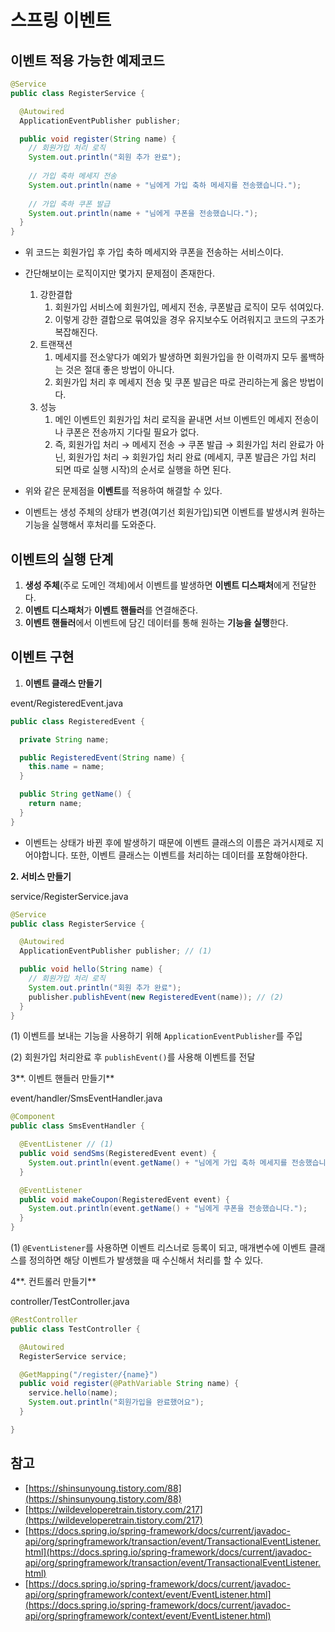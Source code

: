 # 스프링  이벤트

## 이벤트 적용 가능한 예제코드

```java
@Service
public class RegisterService {

  @Autowired
  ApplicationEventPublisher publisher;

  public void register(String name) {
    // 회원가입 처리 로직
    System.out.println("회원 추가 완료");
    
    // 가입 축하 메세지 전송
    System.out.println(name + "님에게 가입 축하 메세지를 전송했습니다.");
    
    // 가입 축하 쿠폰 발급
    System.out.println(name + "님에게 쿠폰을 전송했습니다.");
  }
}
```

- 위 코드는 회원가입 후 가입 축하 메세지와 쿠폰을 전송하는 서비스이다.
- 간단해보이는 로직이지만 몇가지 문제점이 존재한다.
    1. 강한결합
        1. 회원가입 서비스에 회원가입, 메세지 전송, 쿠폰발급 로직이 모두 섞여있다.
        2. 이렇게 강한 결합으로 묶여있을 경우 유지보수도 어려워지고 코드의 구조가 복잡해진다.
    2. 트랜잭션
        1. 메세지를 전소앟다가 예외가 발생하면 회원가입을 한 이력까지 모두 롤백하는 것은 절대 좋은 방법이 아니다.
        2. 회원가입 처리 후 메세지 전송 및 쿠폰 발급은 따로 관리하는게 옳은 방법이다.
    3. 성능
        1. 메인 이벤트인 회원가입 처리 로직을 끝내면 서브 이벤트인 메세지 전송이나 쿠폰은 전송까지 기다릴 필요가 없다.
        2. 즉, 회원가입 처리 → 메세지 전송 → 쿠폰 발급 → 회원가입 처리 완료가 아닌, 회원가입 처리 → 회원가입 처리 완료 (메세지, 쿠폰 발급은 가입 처리 되면 따로 실행 시작)의 순서로 실행을 하면 된다.

- 위와 같은 문제점을 **이벤트**를 적용하여 해결할 수 있다.
- 이벤트는 생성 주체의 상태가 변경(여기선 회원가입)되면 이벤트를 발생시켜 원하는 기능을 실행해서 후처리를 도와준다.

## 이벤트의 실행 단계

1. **생성 주체**(주로 도메인 객체)에서 이벤트를 발생하면 **이벤트 디스패처**에게 전달한다.
2. **이벤트 디스패처**가 **이벤트 핸들러**를 연결해준다.
3. **이벤트 핸들러**에서 이벤트에 담긴 데이터를 통해 원하는 **기능을 실행**한다.

## 이벤트 구현

1. **이벤트 클래스 만들기**

event/RegisteredEvent.java

```java
public class RegisteredEvent {

  private String name;

  public RegisteredEvent(String name) {
    this.name = name;
  }

  public String getName() {
    return name;
  }
}
```

- 이벤트는 상태가 바뀐 후에 발생하기 때문에 이벤트 클래스의 이름은 과거시제로 지어야합니다. 또한, 이벤트 클래스는 이벤트를 처리하는 데이터를 포함해야한다.

**2. 서비스 만들기**

service/RegisterService.java

```java
@Service
public class RegisterService {

  @Autowired
  ApplicationEventPublisher publisher; // (1)

  public void hello(String name) {
    // 회원가입 처리 로직
    System.out.println("회원 추가 완료");
    publisher.publishEvent(new RegisteredEvent(name)); // (2)
  }
}
```

(1) 이벤트를 보내는 기능을 사용하기 위해 `ApplicationEventPublisher`를 주입

(2) 회원가입 처리완료 후 `publishEvent()`를 사용해 이벤트를 전달

3**. 이벤트 핸들러 만들기**

event/handler/SmsEventHandler.java

```java
@Component
public class SmsEventHandler {

  @EventListener // (1)
  public void sendSms(RegisteredEvent event) {
    System.out.println(event.getName() + "님에게 가입 축하 메세지를 전송했습니다.");
  }

  @EventListener
  public void makeCoupon(RegisteredEvent event) {
    System.out.println(event.getName() + "님에게 쿠폰을 전송했습니다.");
  }
}
```

(1) `@EventListener`를 사용하면 이벤트 리스너로 등록이 되고, 매개변수에 이벤트 클래스를 정의하면 해당 이벤트가 발생했을 때 수신해서 처리를 할 수 있다.

4**. 컨트롤러 만들기**

controller/TestController.java

```java
@RestController
public class TestController {

  @Autowired
  RegisterService service;

  @GetMapping("/register/{name}")
  public void register(@PathVariable String name) {
    service.hello(name);
    System.out.println("회원가입을 완료했어요");
  }

}
```

## 참고

- [https://shinsunyoung.tistory.com/88](https://shinsunyoung.tistory.com/88) 
- [https://wildeveloperetrain.tistory.com/217](https://wildeveloperetrain.tistory.com/217)
- [https://docs.spring.io/spring-framework/docs/current/javadoc-api/org/springframework/transaction/event/TransactionalEventListener.html](https://docs.spring.io/spring-framework/docs/current/javadoc-api/org/springframework/transaction/event/TransactionalEventListener.html)
- [https://docs.spring.io/spring-framework/docs/current/javadoc-api/org/springframework/context/event/EventListener.html](https://docs.spring.io/spring-framework/docs/current/javadoc-api/org/springframework/context/event/EventListener.html)
